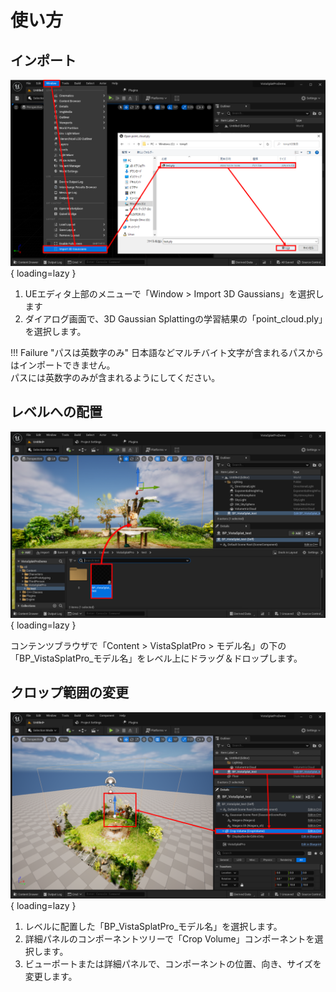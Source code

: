 # 使い方

## インポート

![](images/how-to-import.png){ loading=lazy }  

1. UEエディタ上部のメニューで「Window > Import 3D Gaussians」を選択します
2. ダイアログ画面で、3D Gaussian Splattingの学習結果の「point_cloud.ply」を選択します。

!!! Failure "パスは英数字のみ"
	日本語などマルチバイト文字が含まれるパスからはインポートできません。  
	パスには英数字のみが含まれるようにしてください。

## レベルへの配置

![](images/how-to-place.png){ loading=lazy }  

コンテンツブラウザで「Content > VistaSplatPro > モデル名」の下の「BP_VistaSplatPro_モデル名」をレベル上にドラッグ＆ドロップします。

## クロップ範囲の変更

![](images/how-to-crop.png){ loading=lazy }  

1. レベルに配置した「BP_VistaSplatPro_モデル名」を選択します。
2. 詳細パネルのコンポーネントツリーで「Crop Volume」コンポーネントを選択します。
3. ビューポートまたは詳細パネルで、コンポーネントの位置、向き、サイズを変更します。
